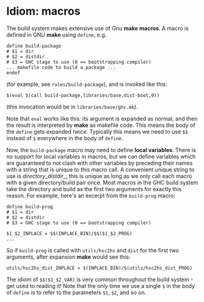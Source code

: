 # Idiom: macros



The build system makes extensive use of Gnu **make** **macros**.  A macro is defined in
GNU **make** using `define`, e.g.


```wiki
define build-package
# $1 = dir
# $2 = distdir
# $3 = GHC stage to use (0 == bootstrapping compiler)
... makefile code to build a package ...
endef
```


(for example, see `rules/build-package`), and is invoked like this:


```wiki
$(eval $(call build-package,libraries/base,dist-boot,0))
```


(this invocation would be in `libraries/base/ghc.mk`).



Note that `eval` works like this: its argument is expanded as normal,
and then the result is interpreted by **make** as makefile code.  This
means the body of the `define` gets expanded *twice*.  Typically
this means we need to use `$$` instead of `$` everywhere in the body of
`define`.



Now, the `build-package` macro may need to define **local variables**.
There is no support for local variables in macros, but we can define
variables which are guaranteed to not clash with other variables by
preceding their names with a string that is unique to this macro call.
A convenient unique string to use is *directory*\_*distdir*\_; this is unique as long as we only call each macro with a given directory/build pair once.  Most macros in
the GHC build system take the directory and build as the first two
arguments for exactly this reason.  For example, here's an excerpt
from the `build-prog` macro:


```wiki
define build-prog
# $1 = dir
# $2 = distdir
# $3 = GHC stage to use (0 == bootstrapping compiler)

$1_$2_INPLACE = $$(INPLACE_BIN)/$$($1_$2_PROG)
...
```


So if `build-prog` is called with `utils/hsc2hs` and `dist` for the
first two arguments, after expansion **make** would see this:


```wiki
utils/hsc2hs_dist_INPLACE = $(INPLACE_BIN)/$(utils/hsc2hs_dist_PROG)
```


The idiom of `$$($1_$2_VAR)` is very common throughout the build
system - get used to reading it!  Note that the only time we use a
single `$` in the body of `define` is to refer to the parameters `$1`,
`$2`, and so on.


